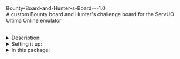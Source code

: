 <br>Bounty-Board-and-Hunter-s-Board---1.0<br>
A custom Bounty board and Hunter's challenge board for the ServUO Ultima Online emulator
<br><br>

<details>
<summary>Description:</summary>
<b>Bounty Boards and Hunter's Boards:</b><br>
Two types of public community boards that can be customized to create options of challenging monsters for your players to kill and gain rewards from.
Once the admins set up the boards and create a custom of monsters to slay, players can simply go to the respective boards, select their bounty and get to the killing. 
Once completed, players can bring the contract back and turn it in by dropping the item onto the board itself.
</details>
<details>
<summary>Setting it up:</summary>
Drop the folder or files into your custom directory and restart your server! <br>
BountyHunterBoard - add the item to the world, then go to the blue options menu on the board. This is something only admins can see, and it brings you to the admin optinos gump. From there, you can travel around your world placing BounySpawners with monsters you'd like your players to slay. Use the admingump to add your spawners to your Board's list. You can create multiple boards with the same bounties or regional bounty boards with different monsters. <br>
HuntersBoard - Add the item to the world, then use the options button to bring up the admin gump. From there you can add each indiviudal entry to the Hunter's board by typing in its name, body ID, hue, and reward you'd like to offer to the players.
</details>
<details>
<summary>In this package:</summary>
Bounty Hunter Boards: Public boards that players interact with to get bounty contracts to kill high level monsters.

Bounty Spawners: Custom spawners that bounty boards use to create bounty lists. 
--Bounty spawners have easy-to-use timer options to allow customizable spawn windows for different creatures.
--Spawn windows can be in real time or in-game time. If the creatures are still alive outisde of the spawn window, they will be removed on the spawner's next "respawn" time, which can also be controlled through the spawner's timer menu.

Limitations of Bounty Boards: They are set up to create a contract for one specific Mobile, so if non-named creatures are added, it'll be difficult to find them.
as an exaple if you add "a troll" to list list, players wouldn't be able to tell which "troll" they needed to kill. However if you added "Tom the brigand", players could easily tell which brigand to kill.
This board was designed more for high level named monsters that take multiple players to take down. Multiple players can get credit for killing the same monster, to promote cooperation instead of competition.

Hunter's Board: A public board that allows for a broader range of creatures to added as bounties. 
-- Hunter's boards come with the added functionality of giving players a quantity of monsters to kill, such as "kill 10 harpies", etc.
-- Only the killer of the monster can get credit towards their hunter's contract.
